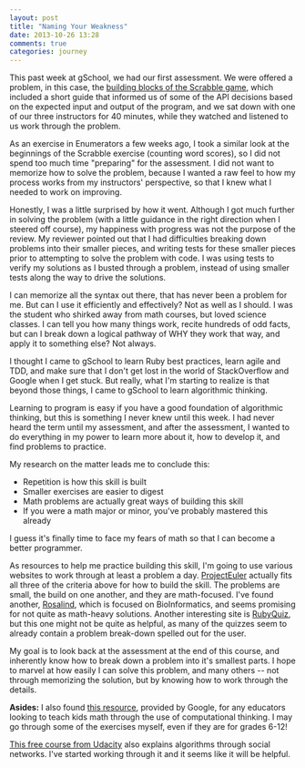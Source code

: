 ```yaml
---
layout: post
title: "Naming Your Weakness"
date: 2013-10-26 13:28
comments: true
categories: journey
---
```


This past week at gSchool, we had our first assessment. We were offered a problem, in this case, the [building blocks of the Scrabble game](http://tutorials.jumpstartlab.com/academy/workshops/scrabble.html), which included a short guide <!-- more -->that informed us of some of the API decisions based on the expected input and output of the program, and we sat down with one of our three instructors for 40 minutes, while they watched and listened to us work through the problem.

As an exercise in Enumerators a few weeks ago, I took a similar look at the beginnings of the Scrabble exercise (counting word scores), so I did not spend too much time "preparing" for the assessment. I did not want to memorize how to solve the problem, because I wanted a raw feel to how my process works from my instructors' perspective, so that I knew what I needed to work on improving.

Honestly, I was a little surprised by how it went. Although I got much further in solving the problem (with a little guidance in the right direction when I steered off course), my happiness with progress was not the purpose of the review. My reviewer pointed out that I had difficulties breaking down problems into their smaller pieces, and writing tests for these smaller pieces prior to attempting to solve the problem with code. I was using tests to verify my solutions as I busted through a problem, instead of using smaller tests along the way to drive the solutions.

I can memorize all the syntax out there, that has never been a problem for me. But can I use it efficiently and effectively? Not as well as I should. I was the student who shirked away from math courses, but loved science classes. I can tell you how many things work, recite hundreds of odd facts, but can I break down a logical pathway of WHY they work that way, and apply it to something else? Not always. 

I thought I came to gSchool to learn Ruby best practices, learn agile and TDD, and make sure that I don't get lost in the world of StackOverflow and Google when I get stuck. But really, what I'm starting to realize is that beyond those things, I came to gSchool to learn algorithmic thinking.

Learning to program is easy if you have a good foundation of algorithmic thinking, but this is something I never knew until this week. I had never heard the term until my assessment, and after the assessment, I wanted to do everything in my power to learn more about it, how to develop it, and find problems to practice.

My research on the matter leads me to conclude this:

- Repetition is how this skill is built
- Smaller exercises are easier to digest
- Math problems are actually great ways of building this skill
- If you were a math major or minor, you've probably mastered this already

I guess it's finally time to face my fears of math so that I can become a better programmer.

As resources to help me practice building this skill, I'm going to use various websites to work through at least a problem a day. [ProjectEuler](http://projecteuler.net/) actually fits all three of the criteria above for how to build the skill. The problems are small, the build on one another, and they are math-focused. I've found another, [Rosalind](http://rosalind.info/problems/list-view/), which is focused on BioInformatics, and seems promising for not quite as math-heavy solutions. Another interesting site is [RubyQuiz](http://rubyquiz.com/), but this one might not be quite as helpful, as many of the quizzes seem to already contain a problem break-down spelled out for the user.

My goal is to look back at the assessment at the end of this course, and inherently know how to break down a problem into it's smallest parts. I hope to marvel at how easily I can solve this problem, and many others -- not through memorizing the solution, but by knowing how to work through the details.


**Asides:**
I also found [this resource](http://www.google.com/edu/computational-thinking/index.html), provided by Google, for any educators looking to teach kids math through the use of computational thinking. I may go through some of the exercises myself, even if they are for grades 6-12!

[This free course from Udacity](https://www.udacity.com/course/cs215) also explains algorithms through social networks. I've started working through it and it seems like it will be helpful. 
 


